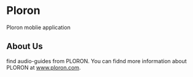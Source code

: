 # Ploron

Ploron moblie application

## About Us
find audio-guides from PLORON.
You can fidnd more information about PLORON at www.ploron.com.